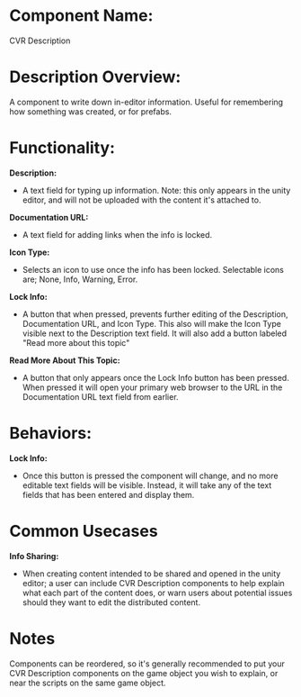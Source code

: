 
# Component Name:

CVR Description

# Description Overview:

A component to write down in-editor information. Useful for remembering how something was created, or for prefabs.

# Functionality:

**Description:**
- A text field for typing up information. Note: this only appears in the unity editor, and will not be uploaded with the content it's attached to.

**Documentation URL:**
- A text field for adding links when the info is locked.

**Icon Type:**
- Selects an icon to use once the info has been locked. Selectable icons are; None, Info, Warning, Error.

**Lock Info:**
- A button that when pressed, prevents further editing of the Description, Documentation URL, and Icon Type. This also will make the Icon Type visible next to the Description text field. It will also add a button labeled "Read more about this topic"

**Read More About This Topic:**
- A button that only appears once the Lock Info button has been pressed. When pressed it will open your primary web browser to the URL in the Documentation URL text field from earlier.

# Behaviors:

**Lock Info:**
- Once this button is pressed the component will change, and no more editable text fields will be visible. Instead, it will take any of the text fields that has been entered and display them.

# Common Usecases

**Info Sharing:**
- When creating content intended to be shared and opened in the unity editor; a user can include CVR Description components to help explain what each part of the content does, or warn users about potential issues should they want to edit the distributed content.

# Notes

Components can be reordered, so it's generally recommended to put your CVR Description components on the game object you wish to explain, or near the scripts on the same game object.
